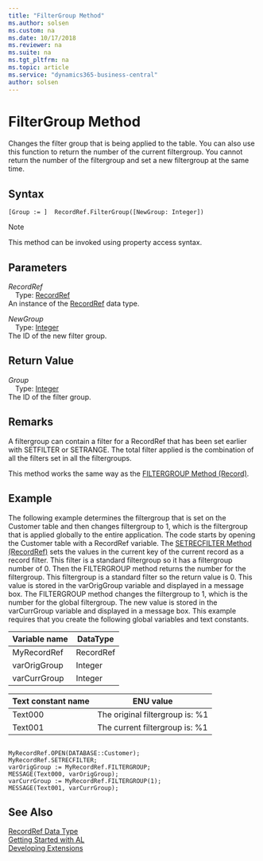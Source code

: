 ```yaml
---
title: "FilterGroup Method"
ms.author: solsen
ms.custom: na
ms.date: 10/17/2018
ms.reviewer: na
ms.suite: na
ms.tgt_pltfrm: na
ms.topic: article
ms.service: "dynamics365-business-central"
author: solsen
---
```

[//]: # (START>DO_NOT_EDIT)
[//]: # (IMPORTANT:Do not edit any of the content between here and the END>DO_NOT_EDIT.)
[//]: # (Any modifications should be made in the .xml files in the ModernDev repo.)
# FilterGroup Method
Changes the filter group that is being applied to the table. You can also use this function to return the number of the current filtergroup. You cannot return the number of the filtergroup and set a new filtergroup at the same time.

## Syntax
```
[Group := ]  RecordRef.FilterGroup([NewGroup: Integer])
```
> [!NOTE]  
> This method can be invoked using property access syntax.  
## Parameters
*RecordRef*  
&emsp;Type: [RecordRef](recordref-data-type.md)  
An instance of the [RecordRef](recordref-data-type.md) data type.  

*NewGroup*  
&emsp;Type: [Integer](../integer/integer-data-type.md)  
The ID of the new filter group.  


## Return Value
*Group*  
&emsp;Type: [Integer](../integer/integer-data-type.md)  
The ID of the filter group.  


[//]: # (IMPORTANT: END>DO_NOT_EDIT)

## Remarks  
 A filtergroup can contain a filter for a RecordRef that has been set earlier with SETFILTER or SETRANGE. The total filter applied is the combination of all the filters set in all the filtergroups.  
  
 This method works the same way as the [FILTERGROUP Method \(Record\)](../../methods/devenv-filtergroup-method-record.md).  
  
## Example  
 The following example determines the filtergroup that is set on the Customer table and then changes filtergroup to 1, which is the filtergroup that is applied globally to the entire application. The code starts by opening the Customer table with a RecordRef variable. The [SETRECFILTER Method \(RecordRef\)](../../methods/devenv-setrecfilter-method-recordref.md) sets the values in the current key of the current record as a record filter. This filter is a standard filtergroup so it has a filtergroup number of 0. Then the FILTERGROUP method returns the number for the filtergroup. This filtergroup is a standard filter so the return value is 0. This value is stored in the varOrigGroup variable and displayed in a message box. The FILTERGROUP method changes the filtergroup to 1, which is the number for the global filtergroup. The new value is stored in the varCurrGroup variable and displayed in a message box. This example requires that you create the following global variables and text constants.  
  
|Variable name|DataType|  
|-------------------|--------------|  
|MyRecordRef|RecordRef|  
|varOrigGroup|Integer|  
|varCurrGroup|Integer|  
  
|Text constant name|ENU value|  
|------------------------|---------------|  
|Text000|The original filtergroup is: %1|  
|Text001|The current filtergroup is: %1|  
  
```  
  
MyRecordRef.OPEN(DATABASE::Customer);  
MyRecordRef.SETRECFILTER;  
varOrigGroup := MyRecordRef.FILTERGROUP;  
MESSAGE(Text000, varOrigGroup);  
varCurrGroup := MyRecordRef.FILTERGROUP(1);  
MESSAGE(Text001, varCurrGroup);  
```  
  
## See Also
[RecordRef Data Type](recordref-data-type.md)  
[Getting Started with AL](../../devenv-get-started.md)  
[Developing Extensions](../../devenv-dev-overview.md)